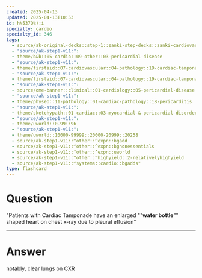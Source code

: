 ```yaml
---
created: 2025-04-13
updated: 2025-04-13T10:53
id: hN537Q%):i
specialty: cardio
specialty_id: 346
tags:
  - source/ak-original-decks::step-1::zanki-step-decks::zanki-cardiovascular::cardio-pathology
  - "source/ak-step1-v11:": 
  - theme/b&b::05-cardio::09-other::03-pericardial-disease
  - "source/ak-step1-v11:": 
  - theme/firstaid::07-cardiovascular::04-pathology::19-cardiac-tamponade
  - "source/ak-step1-v11:": 
  - theme/firstaid::07-cardiovascular::04-pathology::19-cardiac-tamponade::*basics
  - "source/ak-step1-v11:": 
  - source/ome-banner::clinical::01-cardiology::05-pericardial-disease
  - "source/ak-step1-v11:": 
  - theme/physeo::11-pathology::01-cardiac-pathology::18-pericarditis
  - "source/ak-step1-v11:": 
  - theme/sketchypath::01-cardiac::03-myocardial-&-pericardial-disorders::04-pericarditis-&-constrictive-pericarditis
  - "source/ak-step1-v11:": 
  - theme/uworld::0-99::96
  - "source/ak-step1-v11:": 
  - theme/uworld::10000-99999::20000-20999::20258
  - source/ak-step1-v11::^other::^expn::bgadd
  - source/ak-step1-v11::^other::^expn::bgnonessentials
  - source/ak-step1-v11::^other::^expn::uworld
  - source/ak-step1-v11::^other::^highyield::2-relativelyhighyield
  - source/ak-step1-v11::^systems::cardio::bgadds"
type: flashcard
---
```


# Question
"Patients with Cardiac Tamponade have an enlarged ""**water bottle**"" shaped heart on chest x-ray due to pleural effusion"

---

# Answer
notably, clear lungs on CXR